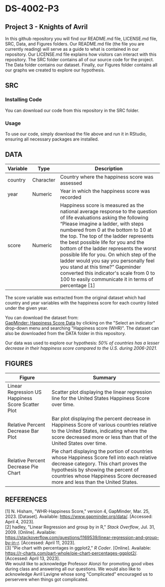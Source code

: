 # DS-4002-P3
## Project 3 - Knights of Avril
In this github repository you will find our README.md file, LICENSE.md file, SRC, Data, and Figures folders. Our README.md file (the file you are currently reading) will serve as a guide to what is contained in our repository. Our LICENSE.md file explains how visitors can interact with this repository. The SRC folder contains all of our source code for the project. The Data folder contains our dataset. Finally, our Figures folder contains all our graphs we created to explore our hypothesis.

## SRC
### Installing Code
You can download our code from this repository in the SRC folder. 
### Usage
To use our code, simply download the file above and run it in RStudio, ensuring all necessary packages are installed. 

## DATA
| Variable | Type | Description |
| --- | --- | --- |
| country | Character | Country where the happiness score was assessed |
| year | Numeric | Year in which the happiness score was recorded |
| score | Numeric | Happiness score is measured as the national average response to the question of life evaluations asking the following “Please imagine a ladder, with steps numbered from 0 at the bottom to 10 at the top. The top of the ladder represents the best possible life for you and the bottom of the ladder represents the worst possible life for you. On which step of the ladder would you say you personally feel you stand at this time?” Gapminder converted this indicator's scale from 0 to 100 to easily communicate it in terms of percentage [1]|

The score variable was extracted from the original dataset which had country and year variables with the happiness score for each country listed under the given year.


You can download the dataset from:\
[GapMinder: Happiness Score Data](https://www.gapminder.org/data/) by clicking on the "Select an indicator" drop-down menu and searching "Happiness score (WHR)". The dataset can also be downloaded from the DATA folder in this repository.

Our data was used to explore our hypothesis: *50% of countries has a lesser decrease in their happiness score compared to the U.S. during 2006-2021.*

## FIGURES
| Figure | Summary |
| ------ | ------- |
| Linear Regression US Happiness Score Scatter Plot | Scatter plot displaying the linear regression line for the United States Happiness Score over time. |
| Relative Percent Decrease Bar Plot | Bar plot displaying the percent decrease in Happiness Score of various countries relative to the United States, indicating where the score decreased more or less than that of the United States over time. |
| Relative Percent Decrease Pie Chart | Pie chart displaying the portion of countries whose Happiness Score fell into each relative decrease category. This chart proves the hypothesis by showing the percent of countries whose Happiness Score decreased more and less than the United States. |


## REFERENCES
[1] N. Hisham, "WHR-Happiness Score," version 4, GapMinder, Mar. 25, 2023. [Dataset]. Available: https://www.gapminder.org/data/. [Accessed: April 4, 2023].\
[2] hadley, "Linear Regression and group by in R," *Stack Overflow*, Jul. 31, 2009. [Online]. Available: https://stackoverflow.com/questions/1169539/linear-regression-and-group-by-in-r. [Accessed: April 11, 2023].\
[3] "Pie chart with percentages in ggplot2," *R Coder*. [Online]. Available: https://r-charts.com/part-whole/pie-chart-percentages-ggplot2/. [Accessed: April 13, 2023].\
We would like to acknowledge Professor Alonzi for promoting good vibes during class and answering all our questions. We would also like to acknowledge Avril Lavigne whose song   "Complicated" encouraged us to perservere when things got complicated.  
